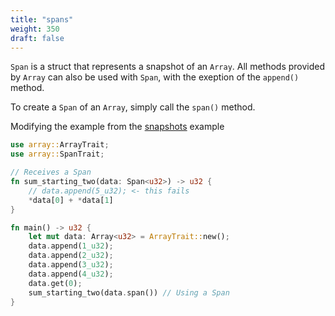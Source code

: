 ```yaml
---
title: "spans"
weight: 350
draft: false
---
```


`Span` is a struct that represents a snapshot of an `Array`.
All methods provided by `Array` can also be used with `Span`, with the exeption of the `append()` method.

To create a `Span` of an `Array`, simply call the `span()` method.

Modifying the example from the [snapshots](./snapshots.md) example

```rust {.codebox}
use array::ArrayTrait;
use array::SpanTrait;

// Receives a Span
fn sum_starting_two(data: Span<u32>) -> u32 {
    // data.append(5_u32); <- this fails
    *data[0] + *data[1]
}

fn main() -> u32 {
    let mut data: Array<u32> = ArrayTrait::new();
    data.append(1_u32);
    data.append(2_u32);
    data.append(3_u32);
    data.append(4_u32);
    data.get(0);
    sum_starting_two(data.span()) // Using a Span
}
```
